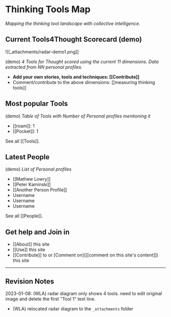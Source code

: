# Thinking Tools Map

_Mapping the thinking tool landscape with collective intelligence._

## Current Tools4Thought Scorecard (demo)

![[_attachments/radar-demo1.png]]

(demo) *4 Tools for Thought scored using the current 11 dimensions. Data extracted from NN personal profiles.*

* **Add your own stories, tools and techniques: [[Contribute]]**
* Comment/contribute to the above dimensions: [[measuring thinking tools]]


## Most popular Tools

(demo) *Table of Tools with Number of Personal profiles mentioning it*

* [[roam]]: 1
* [[Pocket]]: 1

See all  [[Tools]].

## Latest People

(demo) *List of Personal profiles*

* [[Mathew Lowry]]
* [[Peter Kaminski]]
* [[Another Person Profile]]
* Username
* Username
* Username

See all [[People]].

## Get help and Join in

* [[About]] this site
* [[Use]] this site
* [[Contribute]] to or [Comment on]([[comment on this site's content]]) this site

---

## Revision Notes

2023-01-08: (WLA) radar diagram only shows 4 tools. need to edit original image and delete the first "Tool 1" text line.
 - (WLA) relocated radar diagram to the `_attachments` folder
